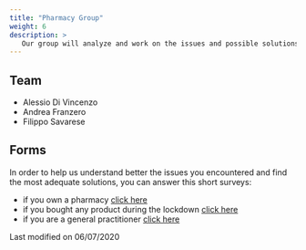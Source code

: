 ```yaml
---
title: "Pharmacy Group"
weight: 6
description: >
   Our group will analyze and work on the issues and possible solutions for pharmacies managment after the lockdown.
---
```


## Team

* Alessio Di Vincenzo
* Andrea Franzero  
* Filippo Savarese 

## Forms

In order to help us understand better the issues you encountered and find the most adequate solutions, you can answer this short surveys:

* if you own a pharmacy [click here](https://docs.google.com/forms/d/e/1FAIpQLSd65YNugSFhi36_33nzGfxAph71Dwg_Tmfwm0G_dox_5r_Okw/viewform)
* if you bought any product during the lockdown [click here](https://docs.google.com/forms/d/e/1FAIpQLSfpVNuLTK8PHMfA-VWxVdHG4pY19tiyl3IqFPPwcTbbOs49QQ/viewform?pli=1)
* if you are a general practitioner [click here](https://docs.google.com/forms/d/1LLdM3RFRwSZfRb1OnF8MUAToD-XdvhpGZB4I6THJjDM/viewform)

Last modified on 06/07/2020
